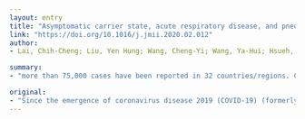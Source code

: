 ```yaml
---
layout: entry
title: "Asymptomatic carrier state, acute respiratory disease, and pneumonia due to severe acute respiratory syndrome coronavirus 2 (SARSCoV-2): Facts and myths"
link: "https://doi.org/10.1016/j.jmii.2020.02.012"
author:
- Lai, Chih-Cheng; Liu, Yen Hung; Wang, Cheng-Yi; Wang, Ya-Hui; Hsueh, Shun-Chung; Yen, Muh-Yen; Ko, Wen-Chien; Hsueh, Po-Ren

summary:
- "more than 75,000 cases have been reported in 32 countries/regions. COVID-19 can present as an asymptomatic carrier state, acute respiratory disease, and pneumonia. Most cases and mortalities were reported in China. WHO has declared this outbreak as the sixth public health emergency of international concern. Severe cases are more likely to be older patients with underlying comorbidities compared to mild cases."

original:
- "Since the emergence of coronavirus disease 2019 (COVID-19) (formerly known as the 2019 novel coronavirus [2019-nCoV]) in Wuhan, China in December 2019, which is caused by severe acute respiratory syndrome coronavirus 2 (SARS-CoV-2), more than 75,000 cases have been reported in 32 countries/regions, resulting in more than 2,000 deaths worldwide. Despite the fact that most COVID-19 cases and mortalities were reported in China, the WHO has declared this outbreak as the sixth public health emergency of international concern. The COVID-19 can present as an asymptomatic carrier state, acute respiratory disease, and pneumonia. Adults represent the population with the highest infection rate; however, neonates, children, and elderly patients can also be infected by SARS-CoV-2. In addition, nosocomial infection of hospitalized patients and healthcare workers, and viral transmission from asymptomatic carriers are possible. The most common finding on chest imaging among patients with pneumonia was ground-glass opacity with bilateral involvement. Severe cases are more likely to be older patients with underlying comorbidities compared to mild cases. Indeed, age and disease severity may be correlated with the outcomes of COVID-19. To date, effective treatment is lacking; however, clinical trials investigating the efficacy of several agents, including remdesivir and chloroquine, are underway in China. Currently, effective infection control intervention is the only way to prevent the spread of SARS-CoV-2."
---
```


